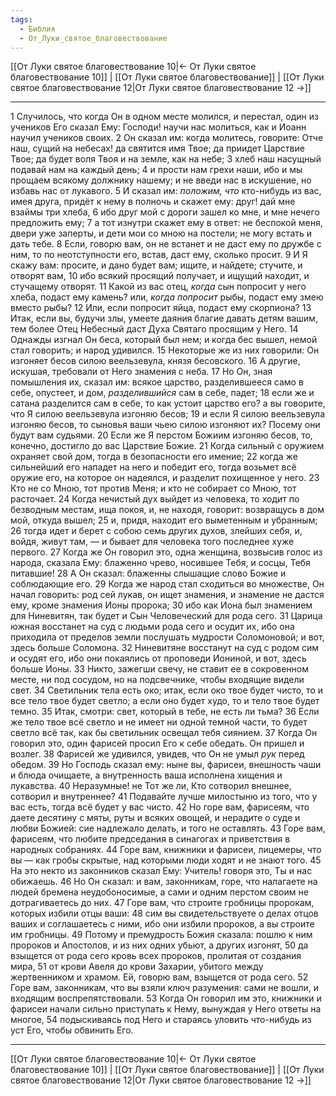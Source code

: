 ```yaml
---
tags:
  - Библия
  - От_Луки_святое_благовествование
---
```

[[От Луки святое благовествование 10|← От Луки святое благовествование 10]] | [[От Луки святое благовествование]] | [[От Луки святое благовествование 12|От Луки святое благовествование 12 →]]

---
1 Случилось, что когда Он в одном месте молился, и перестал, один из учеников Его сказал Ему: Господи! научи нас молиться, как и Иоанн научил учеников своих.
2 Он сказал им: когда молитесь, говорите: Отче наш, сущий на небесах! да святится имя Твое; да приидет Царствие Твое; да будет воля Твоя и на земле, как на небе;
3 хлеб наш насущный подавай нам на каждый день;
4 и прости нам грехи наши, ибо и мы прощаем всякому должнику нашему; и не введи нас в искушение, но избавь нас от лукавого.
5 И сказал им: <I>положим,</I> <I>что</I> кто-нибудь из вас, имея друга, придёт к нему в полночь и скажет ему: друг! дай мне взаймы три хлеба,
6 ибо друг мой с дороги зашел ко мне, и мне нечего предложить ему;
7 а тот изнутри скажет ему в ответ: не беспокой меня, двери уже заперты, и дети мои со мною на постели; не могу встать и дать тебе.
8 Если, говорю вам, он не встанет и не даст ему по дружбе с ним, то по неотступности его, встав, даст ему, сколько просит.
9 И Я скажу вам: просите, и дано будет вам; ищите, и найдете; стучите, и отворят вам,
10 ибо всякий просящий получает, и ищущий находит, и стучащему отворят.
11 Какой из вас отец, <I>когда</I> сын попросит у него хлеба, подаст ему камень? или, <I>когда</I> <I>попросит</I> рыбы, подаст ему змею вместо рыбы?
12 Или, если попросит яйца, подаст ему скорпиона?
13 Итак, если вы, будучи злы, умеете даяния благие давать детям вашим, тем более Отец Небесный даст Духа Святаго просящим у Него.
14 Однажды изгнал Он беса, который был нем; и когда бес вышел, немой стал говорить; и народ удивился.
15 Некоторые же из них говорили: Он изгоняет бесов силою веельзевула, князя бесовского.
16 А другие, искушая, требовали от Него знамения с неба.
17 Но Он, зная помышления их, сказал им: всякое царство, разделившееся само в себе, опустеет, и дом, <I>разделившийся</I> сам в себе, падет;
18 если же и сатана разделится сам в себе, то как устоит царство его? а вы говорите, что Я силою веельзевула изгоняю бесов;
19 и если Я силою веельзевула изгоняю бесов, то сыновья ваши чьею силою изгоняют их? Посему они будут вам судьями.
20 Если же Я перстом Божиим изгоняю бесов, то, конечно, достигло до вас Царствие Божие.
21 Когда сильный с оружием охраняет свой дом, тогда в безопасности его имение;
22 когда же сильнейший его нападет на него и победит его, тогда возьмет всё оружие его, на которое он надеялся, и разделит похищенное у него.
23 Кто не со Мною, тот против Меня; и кто не собирает со Мною, тот расточает.
24 Когда нечистый дух выйдет из человека, то ходит по безводным местам, ища покоя, и, не находя, говорит: возвращусь в дом мой, откуда вышел;
25 и, придя, находит его выметенным и убранным;
26 тогда идет и берет с собою семь других духов, злейших себя, и, войдя, живут там, — и бывает для человека того последнее хуже первого.
27 Когда же Он говорил это, одна женщина, возвысив голос из народа, сказала Ему: блаженно чрево, носившее Тебя, и сосцы, Тебя питавшие!
28 А Он сказал: блаженны слышащие слово Божие и соблюдающие его.
29 Когда же народ стал сходиться во множестве, Он начал говорить: род сей лукав, он ищет знамения, и знамение не дастся ему, кроме знамения Ионы пророка;
30 ибо как Иона был знамением для Ниневитян, так будет и Сын Человеческий для рода сего.
31 Царица южная восстанет на суд с людьми рода сего и осудит их, ибо она приходила от пределов земли послушать мудрости Соломоновой; и вот, здесь больше Соломона.
32 Ниневитяне восстанут на суд с родом сим и осудят его, ибо они покаялись от проповеди Иониной, и вот, здесь больше Ионы.
33 Никто, зажегши свечу, не ставит ее в сокровенном месте, ни под сосудом, но на подсвечнике, чтобы входящие видели свет.
34 Светильник тела есть око; итак, если око твое будет чисто, то и все тело твое будет светло; а если оно будет худо, то и тело твое будет темно.
35 Итак, смотри: свет, который в тебе, не есть ли тьма?
36 Если же тело твое всё светло и не имеет ни одной темной части, то будет светло всё так, как бы светильник освещал тебя сиянием.
37 Когда Он говорил это, один фарисей просил Его к себе обедать. Он пришел и возлег.
38 Фарисей же удивился, увидев, что Он не умыл <I>рук</I> перед обедом.
39 Но Господь сказал ему: ныне вы, фарисеи, внешность чаши и блюда очищаете, а внутренность ваша исполнена хищения и лукавства.
40 Неразумные! не Тот же ли, Кто сотворил внешнее, сотворил и внутреннее?
41 Подавайте лучше милостыню из того, что у вас есть, тогда всё будет у вас чисто.
42 Но горе вам, фарисеям, что даете десятину с мяты, руты и всяких овощей, и нерадите о суде и любви Божией: сие надлежало делать, и того не оставлять.
43 Горе вам, фарисеям, что любите председания в синагогах и приветствия в народных собраниях.
44 Горе вам, книжники и фарисеи, лицемеры, что вы — как гробы скрытые, над которыми люди ходят и не знают того.
45 На это некто из законников сказал Ему: Учитель! говоря это, Ты и нас обижаешь.
46 Но Он сказал: и вам, законникам, горе, что налагаете на людей бремена неудобоносимые, а сами и одним перстом своим не дотрагиваетесь до них.
47 Горе вам, что строите гробницы пророкам, которых избили отцы ваши:
48 сим вы свидетельствуете о делах отцов ваших и соглашаетесь с ними, ибо они избили пророков, а вы строите им гробницы.
49 Потому и премудрость Божия сказала: пошлю к ним пророков и Апостолов, и из них одних убьют, а других изгонят,
50 да взыщется от рода сего кровь всех пророков, пролитая от создания мира,
51 от крови Авеля до крови Захарии, убитого между жертвенником и храмом. Ей, говорю вам, взыщется от рода сего.
52 Горе вам, законникам, что вы взяли ключ разумения: сами не вошли, и входящим воспрепятствовали.
53 Когда Он говорил им это, книжники и фарисеи начали сильно приступать к Нему, вынуждая у Него ответы на многое,
54 подыскиваясь под Него и стараясь уловить что-нибудь из уст Его, чтобы обвинить Его.

---
[[От Луки святое благовествование 10|← От Луки святое благовествование 10]] | [[От Луки святое благовествование]] | [[От Луки святое благовествование 12|От Луки святое благовествование 12 →]]